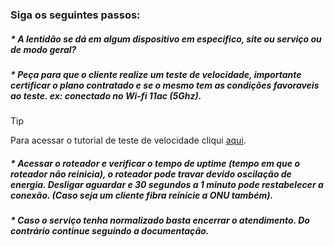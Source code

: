 ### Siga os seguintes passos:

##### * A lentidão se dá em algum dispositivo em especifico, site ou serviço ou de modo geral?

##### * Peça para que o cliente realize um teste de velocidade, importante certificar o plano contratado e se o mesmo tem as condições favoraveis ao teste. ex: conectado no **Wi-fi 11ac (5Ghz).**

>[!TIP]
>
>Para acessar o tutorial de teste de velocidade cliqui [aqui](testedevelocidade.md).


##### * Acessar o roteador e verificar o tempo de uptime (tempo em que o roteador não reinicia), o roteador pode travar devido oscilação de energia. Desligar aguardar e 30 segundos a 1 minuto pode restabelecer a conexão. (Caso seja um cliente fibra reinicie a ONU também).

#####  * Caso o serviço tenha normalizado basta encerrar o atendimento. Do contrário continue seguindo a documentação.
